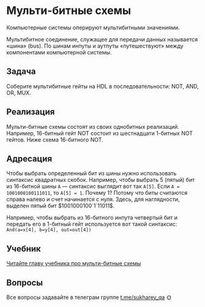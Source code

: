 # Мульти-битные схемы

Компьютерные системы оперируют мультибитными значениями.

Мультибитное соединение, служащее для передачи данных называется «шина» (bus). По шинам инпуты и аутпуты «путешествуют» между компонентами компьютерной системы.

## Задача

Соберите мультибитные гейты на HDL в последовательности: NOT, AND, OR, MUX.

## Реализация

Мульти-битные схемы состоят из своих однобитных реализаций. Например, 16-битный гейт NOT состоит из шестнадцати 1-битных NOT гейтов. Ниже схема 16-битного NOT.

## Адресация

Чтобы выбрать определенный бит из шины нужно использовать синтаксис квадратных скобок.
Например, чтобы выбрать 5 (пятый) бит из 16-битной шины `A` — синтаксис выглядит вот так `A[5]`. Если `A = 1001000100111011`, то `A[5] = 1`. Почему 1? Потому что биты считаются справа налево и счет начинается с нуля. Здесь, для наглядности, выделен пятый бит $1001000100`1`11011$.

Например, чтобы выбрать из 16-битного инпута четвертый бит и передать его в 1-битный гейт используется вот такой синтаксис: `And(a=x[4], b=y[4], out=out[4])`

## Учебник

[Читайте главу учебника про мульти-битные схемы](https://www.notion.so/sukharev/b24b8b98ac864e83aad548c557ca2e1f)

## Вопросы

Все вопросы задавайте в телеграм группе [t.me/sukharev_qa](https://www.t.me/sukharev_qa) 🌞
